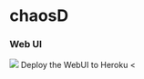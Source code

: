 
# chaosD



### Web UI

<a href="https://heroku.com/deploy?template=https://github.com/adamar/chaosd/tree/web-ui" target="_blank"><img src="https://www.herokucdn.com/deploy/button.png"></a>
Deploy the WebUI to Heroku
<
